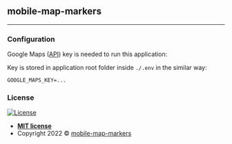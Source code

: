 ## mobile-map-markers

---
### Configuration

Google Maps ([API](https://developers.google.com/maps/documentation/javascript/reference)) key is needed to run this application:

Key is stored in application root folder inside `./.env` in the similar way:
```
GOOGLE_MAPS_KEY=...
```

### License
[![License](http://img.shields.io/:license-mit-blue.svg?style=flat-square)](http://badges.mit-license.org)

- **[MIT license](http://opensource.org/licenses/mit-license.php)**
- Copyright 2022 © <a href="https://github.com/iivanovw7/mobile-map-markers" target="_blank">mobile-map-markers</a>

